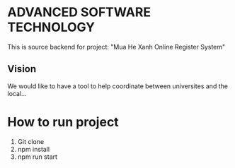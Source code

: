 # ADVANCED SOFTWARE TECHNOLOGY
This is source backend for project: "Mua He Xanh Online Register System" 

## Vision
We would like to have a tool to help coordinate between universites and the local...

# How to run project 
1. Git clone
2. npm install
3. npm run start
